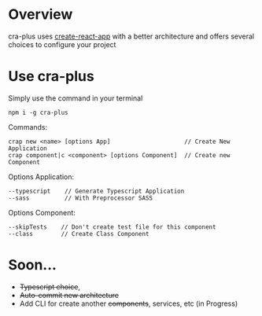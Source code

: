 # Overview

cra-plus uses [create-react-app](https://github.com/facebook/create-react-app) with a better architecture and offers several choices to configure your project

# Use cra-plus

Simply use the command in your terminal

```
npm i -g cra-plus
```

Commands:

```
crap new <name> [options App]                     // Create New Application
crap component|c <component> [options Component]  // Create new Component
```

Options Application:

```
--typescript    // Generate Typescript Application
--sass          // With Preprocessor SASS
```

Options Component:

```
--skipTests    // Don't create test file for this component
--class        // Create Class Component
```

# Soon...

- ~~Typescript choice~~,
- ~~Auto-commit new architecture~~
- Add CLI for create another ~~components~~, services, etc (in Progress)
